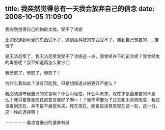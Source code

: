title: 我突然觉得总有一天我会放弃自己的信念
date: 2008-10-05 11:09:00
---

我突然觉得自己的物欲太强，受不了诱惑

比如说遇到可爱的东西受不了，遇到高科技的东西受不了，遇到自己想要的……废话了

是无法忍受了，我无法忍受我受不了诱惑这一点，我曾经许下的诺言呢？我曾经发的毒誓呢？我不知道再怎么看它们

我愤怒了，愤怒了，愤怒了！

为什么我如此？没有可能我，只是想知道过的更好不是么？

我必须遵守我自己的誓言啊？什么叫理性，什么叫未来，现在才是最重要的不是么！我只要尊重现在的誓言就好了啊～！？我不需要为了过去和未来而改变，我应该看到现在，并不是不展望未来，死在现在，而是应该尊周现在这一刻，这一分，这一秒的选择啊！

－－－－－看凉宫春日的激奏有感